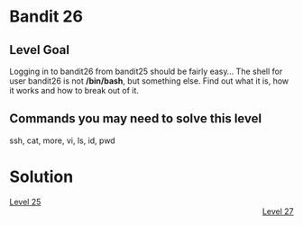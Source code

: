 <html>
<h1>Bandit 26</h1>

<h2 id="level-goal">Level Goal</h2>
<p>Logging in to bandit26 from bandit25 should be fairly easy…
The shell for user bandit26 is not <strong>/bin/bash</strong>, but something else.
Find out what it is, how it works and how to break out of it.</p>

<h2 id="commands-you-may-need-to-solve-this-level">Commands you may need to solve this level</h2>
<p>ssh, cat, more, vi, ls, id, pwd</p>


<h1>Solution</h1>
<div style="text-align: left"><a href="./bandit/tasks/bandit25.html">Level 25</a></div>
<div style="text-align: right"><a href="./bandit/tasks/bandit27.html">Level 27</a></div>
</html>
